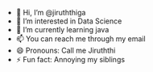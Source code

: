 - 👋 Hi, I’m @jiruththiga
- 👀 I’m interested in Data Science
- 🌱 I’m currently learning java
- 📫 You can reach me through my email
- 😄 Pronouns: Call me Jiruththi
- ⚡ Fun fact: Annoying my siblings

<!---
jiruththiga/jiruththiga is a ✨ special ✨ repository because its `README.md` (this file) appears on your GitHub profile.
You can click the Preview link to take a look at your changes.
--->
